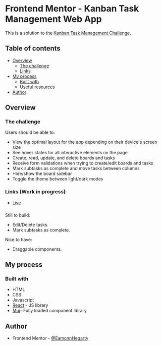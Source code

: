 # Frontend Mentor - Kanban Task Management Web App

This is a solution to the [Kanban Task Management Challenge](https://www.frontendmentor.io/challenges/kanban-task-management-web-app-wgQLt-HlbB/hub).

## Table of contents

- [Overview](#overview)
  - [The challenge](#the-challenge)
  - [Links](#links)
- [My process](#my-process)
  - [Built with](#built-with)
  - [Useful resources](#useful-resources)
- [Author](#author)



## Overview

### The challenge 

Users should be able to:

- View the optimal layout for the app depending on their device's screen size
- See hover states for all interactive elements on the page
- Create, read, update, and delete boards and tasks
- Receive form validations when trying to create/edit boards and tasks
- Mark subtasks as complete and move tasks between columns
- Hide/show the board sidebar
- Toggle the theme between light/dark modes

### Links (Work in progress)

- [Live](https://fullstack-kanban-task-management-web-app.onrender.com)

###
Still to build: 
- Edit/Delete tasks.
- Mark subtasks as complete.

Nice to have: 
- Draggable components. 
## My process

### Built with

- HTML
- CSS
- Javascript
- [React](https://reactjs.org/) - JS library
- [Mui](https://mui.com/)- Fully loaded component library
  

## Author

- Frontend Mentor - [@EamonnHegarty](https://www.frontendmentor.io/profile/EamonnHegarty)
